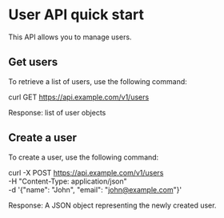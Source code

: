 # User API quick start
This API allows you to manage users.

## Get users
To retrieve a list of users, use the following command:

curl GET https://api.example.com/v1/users

Response: list of user objects

## Create a user

To create a user, use the following command:

curl -X POST https://api.example.com/v1/users \
     -H "Content-Type: application/json" \
     -d '{"name": "John", "email": "john@example.com"}'

Response:
A JSON object representing the newly created user.

